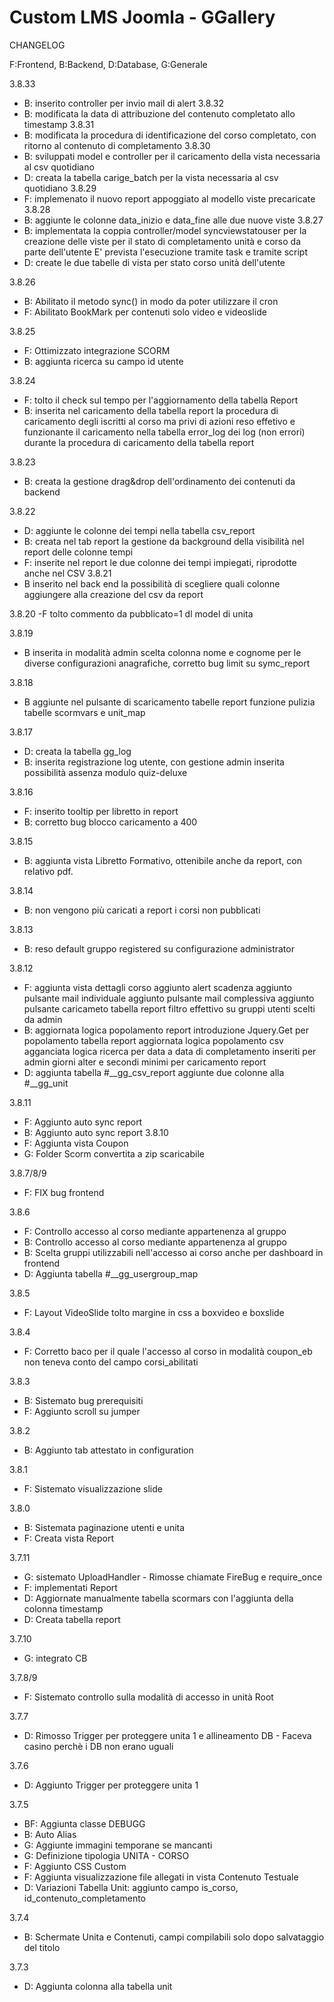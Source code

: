 # Custom LMS Joomla - GGallery

CHANGELOG 

F:Frontend, B:Backend, D:Database, G:Generale

3.8.33
  - B: inserito controller per invio mail di alert
3.8.32
   - B: modificata la data di attribuzione del contenuto completato allo timestamp
3.8.31
   - B: modificata la procedura di identificazione del corso completato, con ritorno al contenuto di completamento
3.8.30
   - B: sviluppati model e controller per il caricamento della vista necessaria al csv quotidiano 
   - D: creata la tabella  carige_batch per la vista necessaria al csv quotidiano 
3.8.29
  - F: implemenato il nuovo report appoggiato al modello viste precaricate
3.8.28
  - B: aggiunte le colonne data_inizio e data_fine alle due nuove viste 
3.8.27
  - B: implementata la coppia controller/model syncviewstatouser per la creazione delle viste per il stato di completamento unità e corso da parte dell'utente
       E' prevista l'esecuzione tramite task e tramite script
  - D: create le due tabelle di vista per stato corso  unità dell'utente     

3.8.26
  - B: Abilitato il metodo sync() in modo da poter utilizzare il cron
  - F: Abilitato BookMark per contenuti solo video e videoslide

3.8.25
  - F: Ottimizzato integrazione SCORM
  - B: aggiunta ricerca su campo id utente

3.8.24
  - F: tolto il check sul tempo per l'aggiornamento della tabella Report
  - B: inserita nel caricamento della tabella report la procedura di caricamento degli iscritti al corso ma privi di azioni
       reso effetivo e funzionante  il caricamento nella tabella error_log dei log (non errori) durante la procedura di caricamento della tabella report

3.8.23
  - B: creata la gestione drag&drop dell'ordinamento dei contenuti da backend

3.8.22
  - D: aggiunte le colonne dei tempi nella tabella csv_report
  - B: creata nel tab report la gestione da background della visibilità nel report delle colonne tempi
  - F: inserite nel report le due colonne dei tempi impiegati, riprodotte anche nel CSV
3.8.21
  - B inserito nel back end la possibilità di scegliere quali colonne aggiungere alla creazione del csv da report

3.8.20
  -F tolto commento da pubblicato=1 dl model di unita

3.8.19
  - B inserita in modalità admin scelta colonna nome e cognome per le diverse configurazioni anagrafiche, corretto bug limit su symc_report

3.8.18
  - B aggiunte nel pulsante di scaricamento tabelle report funzione pulizia tabelle scormvars e unit_map

3.8.17
  - D: creata la tabella gg_log
  - B: inserita registrazione log utente, con gestione admin
       inserita possibilità assenza modulo quiz-deluxe    

3.8.16
  - F: inserito tooltip per libretto in report
  - B: corretto bug blocco caricamento a 400

3.8.15
  - B: aggiunta vista Libretto Formativo, ottenibile anche da report, con relativo pdf.  

3.8.14
  - B: non vengono più caricati a report i corsi non pubblicati

3.8.13
  - B: reso default gruppo registered su configurazione administrator
  
3.8.12
  - F: aggiunta vista dettagli corso
       aggiunto alert scadenza
       aggiunto pulsante mail individuale
       aggiunto pulsante mail complessiva
       aggiunto pulsante caricameto tabella report
       filtro effettivo su gruppi utenti scelti da admin
  - B: aggiornata logica popolamento report
       introduzione Jquery.Get per popolamento tabella report
       aggiornata logica popolamento csv
       agganciata logica ricerca per data a data di completamento
       inseriti per admin giorni alter e secondi minimi per caricamento report
  - D: aggiunta tabella #__gg_csv_report
       aggiunte due colonne alla #__gg_unit      
       

3.8.11
   - F: Aggiunto auto sync report
   - B: Aggiunto auto sync report
3.8.10
   - F: Aggiunta vista Coupon
   - G: Folder Scorm convertita a zip scaricabile

3.8.7/8/9
   - F: FIX bug frontend

3.8.6
 - F: Controllo accesso al corso mediante appartenenza al gruppo
 - B: Controllo accesso al corso mediante appartenenza al gruppo
 - B: Scelta gruppi utilizzabili nell'accesso ai corso anche per dashboard in frontend
 - D: Aggiunta tabella #__gg_usergroup_map

3.8.5
 - F: Layout VideoSlide tolto margine in css a boxvideo e boxslide

3.8.4
 - F: Corretto baco per il quale l'accesso al corso in modalità coupon_eb non teneva conto del campo corsi_abilitati

3.8.3
 - B: Sistemato bug prerequisiti
 - F: Aggiunto scroll su jumper

3.8.2
 - B: Aggiunto tab attestato in configuration

3.8.1
 - F: Sistemato visualizzazione slide 

3.8.0
 - B: Sistemata paginazione utenti e unita
 - F: Creata vista Report

3.7.11
 - G: sistemato UploadHandler - Rimosse chiamate FireBug e require_once
 - F: implementati Report
 - D: Aggiornate manualmente tabella scormars con l'aggiunta della colonna timestamp
 - D: Creata tabella report

3.7.10
 - G: integrato CB

3.7.8/9
 - F: Sistemato controllo sulla modalità di accesso in unità Root

3.7.7
 - D: Rimosso Trigger per proteggere unita 1 e allineamento DB - Faceva casino perchè i DB non erano uguali

3.7.6
 - D: Aggiunto Trigger per proteggere unita 1

3.7.5
 - BF: Aggiunta classe DEBUGG
 - B: Auto Alias
 - G: Aggiunte immagini temporane se mancanti
 - G: Definizione tipologia UNITA - CORSO
 - F: Aggiunto CSS Custom
 - F: Aggiunta visualizzazione file allegati in vista Contenuto Testuale
 - D: Variazioni Tabella Unit: aggiunto campo is_corso, id_contenuto_completamento

3.7.4
 - B: Schermate Unita e Contenuti, campi compilabili solo dopo salvataggio del titolo

3.7.3 
 - D: Aggiunta colonna alla tabella unit